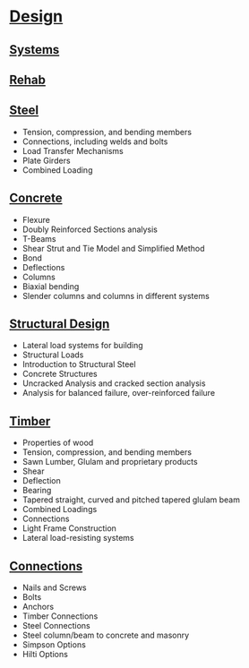 # [Design](https://benklassen77.github.io)

## [Systems](systems.html)

## [Rehab](rehab.html)

## [Steel](steel.html)

- Tension, compression, and bending members
- Connections, including welds and bolts
- Load Transfer Mechanisms
- Plate Girders
- Combined Loading

## [Concrete](concrete.html)

- Flexure
- Doubly Reinforced Sections analysis
- T-Beams
- Shear Strut and Tie Model and Simplified Method
- Bond
- Deflections
- Columns
- Biaxial bending
- Slender columns and columns in different systems

## [Structural Design](https://benklassen77.github.io/documents/courses/design/structuraldesign/structuraldesign.pdf)

- Lateral load systems for building
- Structural Loads
- Introduction to Structural Steel
- Concrete Structures
- Uncracked Analysis and cracked section analysis
- Analysis for balanced failure, over-reinforced failure

## [Timber](timber.html)

- Properties of wood
- Tension, compression, and bending members
- Sawn Lumber, Glulam and proprietary products
- Shear
- Deflection
- Bearing
- Tapered straight, curved and pitched tapered glulam beam
- Combined Loadings
- Connections
- Light Frame Construction
- Lateral load-resisting systems

## [Connections](connections.html)

- Nails and Screws
- Bolts
- Anchors
- Timber Connections
- Steel Connections
- Steel column/beam to concrete and masonry
- Simpson Options
- Hilti Options

